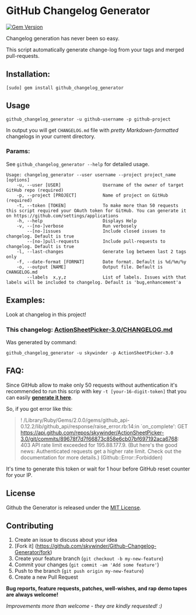 GitHub Changelog Generator
==================

[![Gem Version](https://badge.fury.io/rb/github_changelog_generator.svg)](http://badge.fury.io/rb/github_changelog_generator)

Changelog generation has never been so easy.

This script automatically generate change-log from your tags and merged pull-requests.

## Installation:
	[sudo] gem install github_changelog_generator

## Usage

	github_changelog_generator -u github-username -p github-project

In output you will get `CHANGELOG.md` file with *pretty Markdown-formatted* changelogs in your current directory.

### Params:
See `github_changelog_generator --help` for detailed usage.

    Usage: changelog_generator --user username --project project_name [options]
        -u, --user [USER]                Username of the owner of target GitHub repo (required)
        -p, --project [PROJECT]          Name of project on GitHub (required)
        -t, --token [TOKEN]              To make more than 50 requests this script required your OAuth token for GitHub. You can generate it on https://github.com/settings/applications
        -h, --help                       Displays Help
        -v, --[no-]verbose               Run verbosely
            --[no-]issues                Include closed issues to changelog. Default is true
            --[no-]pull-requests         Include pull-requests to changelog. Default is true
        -l, --last-changes               Generate log between last 2 tags only
        -f, --date-format [FORMAT]       Date format. Default is %d/%m/%y
        -o, --output [NAME]              Output file. Default is CHANGELOG.md
            --labels  x,y,z              List of labels. Issues with that labels will be included to changelog. Default is 'bug,enhancement'a

## Examples:
Look at changelog in this project!

### This changelog: [ActionSheetPicker-3.0/CHANGELOG.md](https://github.com/skywinder/ActionSheetPicker-3.0/blob/master/CHANGELOG.md)

Was generated by command:

	github_changelog_generator -u skywinder -p ActionSheetPicker-3.0


## FAQ:
Since GitHub allow to make only 50 requests without authentication it's recommended to run this scrip with key `-t [your-16-digit-token]` that you can easily **[generate it here](https://github.com/settings/applications)**.

So, if you got error like this:
>! /Library/Ruby/Gems/2.0.0/gems/github_api-0.12.2/lib/github_api/response/raise_error.rb:14:in `on_complete': GET https://api.github.com/repos/skywinder/ActionSheetPicker-3.0/git/commits/89678f7d7f66873c858e6cb07bf697192aca6768: 403 API rate limit exceeded for 195.88.177.9. (But here's the good news: Authenticated requests get a higher rate limit. Check out the documentation for more details.) (Github::Error::Forbidden) 

It's time to generate this token or wait for 1 hour before GitHub reset counter for your IP.

## License

Github the Generator is released under the [MIT License](http://www.opensource.org/licenses/MIT).

## Contributing

1. Create an issue to discuss about your idea
2. [Fork it] (https://github.com/skywinder/Github-Changelog-Generator/fork)
3. Create your feature branch (`git checkout -b my-new-feature`)
4. Commit your changes (`git commit -am 'Add some feature'`)
5. Push to the branch (`git push origin my-new-feature`)
6. Create a new Pull Request

**Bug reports, feature requests, patches, well-wishes, and rap demo tapes are always welcome!**

*Improvements more than welcome - they are kindly requested! :)*

